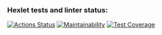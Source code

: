 ### Hexlet tests and linter status:
[![Actions Status](https://github.com/Ultras-sur/backend-project-lvl3/workflows/hexlet-check/badge.svg)](https://github.com/Ultras-sur/backend-project-lvl3/actions)
[![Maintainability](https://api.codeclimate.com/v1/badges/a99a88d28ad37a79dbf6/maintainability)](https://codeclimate.com/github/codeclimate/codeclimate/maintainability)
[![Test Coverage](https://api.codeclimate.com/v1/badges/a99a88d28ad37a79dbf6/test_coverage)](https://codeclimate.com/github/codeclimate/codeclimate/test_coverage)
